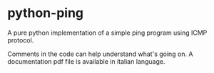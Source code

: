 # python-ping
A pure python implementation of a simple ping program using ICMP protocol.

Comments in the code can help understand what's going on. A documentation pdf file is available in italian language.